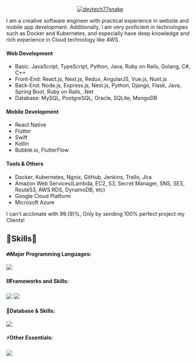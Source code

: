 <p align="center">
  <a href="#"><img src="https://readme-typing-svg.herokuapp.com?font=Architects+Daughter&size=30&duration=3000&pause=800&color=1BCDFF&center=true&vCenter=true&random=false&width=600&height=60&lines=Welcome+to+my+Github+Profile!;Senior+Web+Developer;Android+%26+iOS+App+Developer;Especially+Backend+Development" alt="devtech77snake" /></a>
</p>

<!-- Short Introduction -->

<p>I am a creative software engineer with practical experience in website and mobile app development. Additionally, I am very proficient in technologies such as Docker and Kubernetes, and especially have deep knowledge and rich experience in Cloud technology like AWS.</p>

#### Web Development

-   Basic: JavaScript, TypeScript, Python, Java, Ruby on Rails, Golang, C#, C++
-   Front-End: React.js, Next.js, Redux, AngularJS, Vue.js, Nuxt.js
-   Back-End: Node.js, Express.js, Nest.js, Python, Django, Flask, Java, Spring Boot, Ruby on Rails, .Net
-   Database: MySQL, PostgreSQL, Oracle, SQLite, MongoDB

#### Mobile Development

-   React Native
-   Flutter
-   Swift
-   Kotlin
-   Bubble.io, FlutterFlow

#### Tools & Others

-   Docker, Kubernetes, Ngnix, GitHub, Jenkins, Trello, Jira
-   Amazon Web Services(Lambda, EC2, S3, Secret Manager, SNS, SES, Route53, AWS RDS, DynamoDB, etc)
-   Google Cloud Platform
-   Microsoft Azure

<p>I can't acclimate with 99.(9)%, Only by sending 100% perfect project my Clients!</p>
<p></p>

<!-- Skills Section -->
<h2 align="left">🚀Skills🚀</h2>

<div>

#### 🔥Major Programming Languages:

  <div align="left">
    <img src="https://skillicons.dev/icons?i=html,css,jquery,js,ts,threejs,php,java,py,go,ruby,cs,solidity,swift,kotlin" />
  </div>

#### ⛓️Frameworks and Skills:

  <div align="left">      
    <img src="https://skillicons.dev/icons?i=bootstrap,tailwind,react,redux,nextjs,vue,nuxtjs,angular" />
    <img src="https://skillicons.dev/icons?i=nodejs,express,nestjs,laravel,spring,django,flask,pytorch,tensorflow,dotnet,figma,flutter,webflow,wordpress" />
  </div>
  
#### 🧵Database & Skills:

  <div align="left">      
    <img src="https://skillicons.dev/icons?i=mysql,postgres,sqlite,mongodb,graphql,firebase,supabase,redis,postman" />
  </div>

#### ⚡️Other Essentials:

  <div align="left">      
    <img src="https://skillicons.dev/icons?i=git,gitlab,github,powershell,linux,bash,docker,kubernetes,nginx,heroku,netlify,vercel,cloudflare,aws,gcp,azure,ai,bots" />
  </div>
</div>
